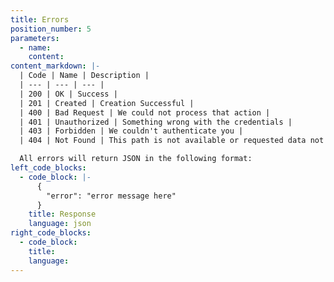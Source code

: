 ```yaml
---
title: Errors
position_number: 5
parameters:
  - name:
    content:
content_markdown: |-
  | Code | Name | Description |
  | --- | --- | --- |
  | 200 | OK | Success |
  | 201 | Created | Creation Successful |
  | 400 | Bad Request | We could not process that action |
  | 401 | Unauthorized | Something wrong with the credentials |
  | 403 | Forbidden | We couldn't authenticate you |
  | 404 | Not Found | This path is not available or requested data not found |

  All errors will return JSON in the following format:
left_code_blocks:
  - code_block: |-
      {
        "error": "error message here"
      }
    title: Response
    language: json
right_code_blocks:
  - code_block:
    title:
    language:
---
```

